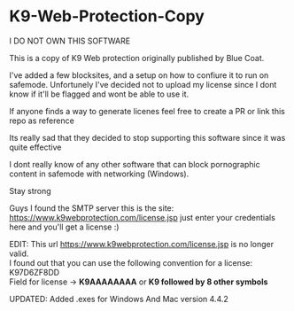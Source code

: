 # K9-Web-Protection-Copy


I DO NOT OWN THIS SOFTWARE

This is a copy of K9 Web protection originally
published by Blue Coat.

I've added a few blocksites, and a setup on how to
confiure it to run on safemode. Unfortunely I've decided
not to upload my license since I dont know if it'll be flagged
and wont be able to use it. 

If anyone finds a way to generate licenes feel free to create a PR
or link this repo as reference

Its really sad that they decided to stop supporting this software 
since it was quite effective

I dont really know of any other software that can block pornographic content
in safemode with networking (Windows).

Stay strong

Guys I found the SMTP server this is the site: https://www.k9webprotection.com/license.jsp
just enter your credentials here and you'll get a license :)

EDIT: This url https://www.k9webprotection.com/license.jsp is no longer valid.\
	I found out that you can use the following convention for a license: K97D6ZF8DD\
	Field for license -> **K9AAAAAAAA** or **K9 followed by 8 other symbols**
   

UPDATED:
Added .exes for Windows And Mac version 4.4.2
